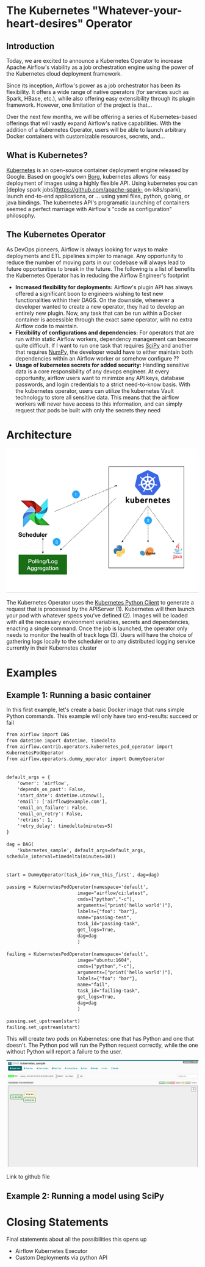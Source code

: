 # The Kubernetes "Whatever-your-heart-desires" Operator

## Introduction

Today, we are excited to announce a Kubernetes Operator to increase Apache
Airflow's viability as a job orchestration engine using the power of the
Kubernetes cloud deployment framework. 

Since its inception, Airflow's power as
a job orchestrator has been its flexibility. It offers a wide range of native
operators (for services such as Spark, HBase, etc.), while also offering easy
extensibility through its plugin framework. However, one limitation of the
project is that...

Over the next few months, we will be offering a series of
Kubernetes-based offerings that will vastly expand Airflow's native
capabilities. With the addition of a Kubernetes Operator, users will be able to
launch arbitrary Docker containers with customizable resources, secrets, and...

## What is Kubernetes?

[Kubernetes](https://kubernetes.io/) is an open-source container deployment
engine released by Google. Based on google's own
[Borg](http://blog.kubernetes.io/2015/04/borg-predecessor-to-kubernetes.html),
kubernetes allows for easy deployment of images using a highly flexible API.
Using kubernetes you can [deploy spark jobs](https://github.com/apache-spark-
on-k8s/spark), launch end-to-end applications, or ... using yaml files, python,
golang, or java bindings. The kubernetes API's programatic launching of
containers seemed a perfect marriage with Airflow's "code as configuration"
philosophy.

## The Kubernetes Operator

As DevOps pioneers, Airflow is always looking for
ways to make deployments and ETL pipelines simpler to manage. Any opportunity to
reduce the number of moving parts in our codebase will always lead to future
opportunities to break in the future. The following is a list of benefits the
Kubernetes Operator has in reducing the Airflow Engineer's footprint
* **Increased flexibility for deployments:**  Airflow's plugin API has always
offered a significant boon to engineers wishing to test new functionalities
within their DAGS. On the downside, whenever a developer wanted to create a new
operator, they had to develop an entirely new plugin. Now, any task that can be
run within a Docker container is accessible through the exact same operator,
with no extra Airflow code to maintain.
* **Flexibility of configurations and
dependencies:** For operators that are run within static Airflow workers,
dependency management can become quite difficult. If I want to run one task that
requires [SciPy](https://www.scipy.org) and another that requires
[NumPy](http://www.numpy.org), the developer would have to either maintain both
dependencies within an Airflow worker or somehow configure ??
* **Usage of
kubernetes secrets for added security:** Handling sensitive data is a core
responsibility of any devops engineer. At every opportunity, airflow users want
to minimize any API keys, database passwords, and login credentials to a strict
need-to-know basis. With the kubernetes operator, users can utilize the
kubernetes Vault technology to store all sensitive data. This means that the
airflow workers will never have access to this information, and can simply
request that pods be built with only the secrets they need

# Architecture

<img src="architecture.png">

The Kubernetes Operator uses the
[Kubernetes Python Client](https://github.com/kubernetes-client/python) to
generate a request that is processed by the APIServer (1). Kubernetes will then
launch your pod with whatever specs you've defined (2). Images will be loaded
with all the necessary environment variables, secrets and dependencies, enacting
a single command. Once the job is launched, the operator only needs to monitor
the health of track logs (3). Users will have the choice of gathering logs
locally to the scheduler or to any distributed logging service currently in
their Kubernetes cluster

# Examples

## Example 1: Running a basic container

In this first example, let's create a basic Docker image that runs simple Python
commands. This example will only have two end-results: succeed or fail

```{.python .input}
from airflow import DAG
from datetime import datetime, timedelta
from airflow.contrib.operators.kubernetes_pod_operator import KubernetesPodOperator
from airflow.operators.dummy_operator import DummyOperator


default_args = {
    'owner': 'airflow',
    'depends_on_past': False,
    'start_date': datetime.utcnow(),
    'email': ['airflow@example.com'],
    'email_on_failure': False,
    'email_on_retry': False,
    'retries': 1,
    'retry_delay': timedelta(minutes=5)
}

dag = DAG(
    'kubernetes_sample', default_args=default_args, schedule_interval=timedelta(minutes=10))


start = DummyOperator(task_id='run_this_first', dag=dag)

passing = KubernetesPodOperator(namespace='default',
                          image="airflow/ci:latest",
                          cmds=["python","-c"],
                          arguments=["print('hello world')"],
                          labels={"foo": "bar"},
                          name="passing-test",
                          task_id="passing-task",
                          get_logs=True,
                          dag=dag
                          )

failing = KubernetesPodOperator(namespace='default',
                          image="ubuntu:1604",
                          cmds=["python","-c"],
                          arguments=["print('hello world')"],
                          labels={"foo": "bar"},
                          name="fail",
                          task_id="failing-task",
                          get_logs=True,
                          dag=dag
                          )

passing.set_upstream(start)
failing.set_upstream(start)
```

This will create two pods on Kubernetes: one that has Python and one that
doesn't. The Python pod will run the Python request correctly, while the one
without Python will report a failure to the user.

<img src="image.png">

Link to github file

## Example 2: Running a model using SciPy

# Closing Statements

Final statements about all the possibilities this opens up

* Airflow Kubernetes
Executor
* Custom Deployments via python API
